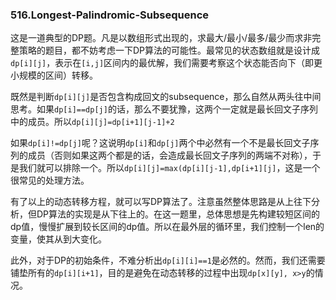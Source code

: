 ### 516.Longest-Palindromic-Subsequence

这是一道典型的DP题。凡是以数组形式出现的，求最大/最小/最多/最少而求非完整策略的题目，都不妨考虑一下DP算法的可能性。最常见的状态数组就是设计成```dp[i][j]```，表示在```[i,j]```区间内的最优解，我们需要考察这个状态能否向下（即更小规模的区间）转移。

既然是判断```dp[i][j]```是否包含构成回文的subsequence，那么自然从两头往中间思考。如果```dp[i]==dp[j]```的话，那么不要犹豫，这两个一定就是最长回文子序列中的成员。所以```dp[i][j]=dp[i+1][j-1]+2```

如果```dp[i]!=dp[j]```呢？这说明```dp[i]```和```dp[j]```两个中必然有一个不是最长回文子序列的成员（否则如果这两个都是的话，会造成最长回文子序列的两端不对称），于是我们就可以排除一个。所以```dp[i][j]=max(dp[i][j-1],dp[i+1][j]```，这是一个很常见的处理方法。

有了以上的动态转移方程，就可以写DP算法了。注意虽然整体思路是从上往下分析，但DP算法的实现是从下往上的。在这一题里，总体思想是先构建较短区间的dp值，慢慢扩展到较长区间的dp值。所以在最外层的循环里，我们控制一个len的变量，使其从到大变化。

此外，对于DP的初始条件，不难分析出```dp[i][i]==1```是必然的。然而，我们还需要铺垫所有的```dp[i][i+1]```，目的是避免在动态转移的过程中出现```dp[x][y], x>y```的情况。
